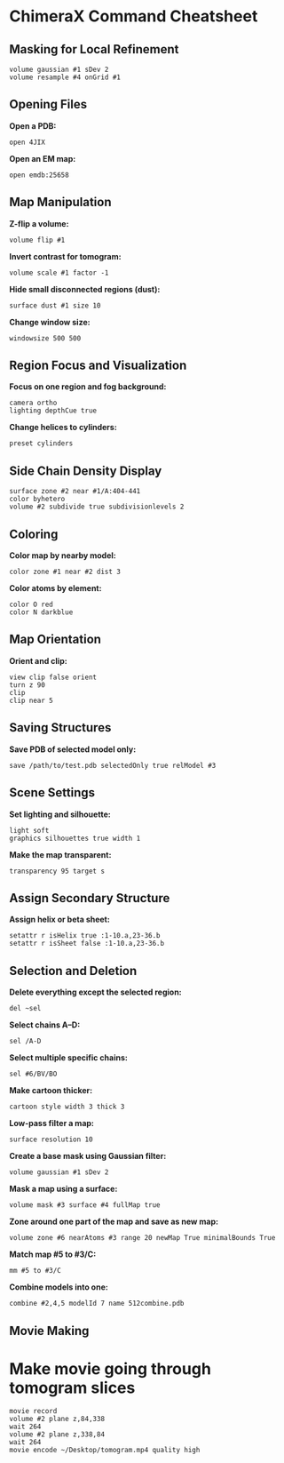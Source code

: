 
# ChimeraX Command Cheatsheet

## Masking for Local Refinement

```chimerax
volume gaussian #1 sDev 2
volume resample #4 onGrid #1
```

## Opening Files

**Open a PDB:**
```chimerax
open 4JIX
```

**Open an EM map:**
```chimerax
open emdb:25658
```

## Map Manipulation

**Z-flip a volume:**
```chimerax
volume flip #1
```

**Invert contrast for tomogram:**
```chimerax
volume scale #1 factor -1
```

**Hide small disconnected regions (dust):**
```chimerax
surface dust #1 size 10
```

**Change window size:**
```chimerax
windowsize 500 500
```

## Region Focus and Visualization

**Focus on one region and fog background:**
```chimerax
camera ortho
lighting depthCue true
```

**Change helices to cylinders:**
```chimerax
preset cylinders
```

## Side Chain Density Display

```chimerax
surface zone #2 near #1/A:404-441
color byhetero
volume #2 subdivide true subdivisionlevels 2
```

## Coloring

**Color map by nearby model:**
```chimerax
color zone #1 near #2 dist 3
```

**Color atoms by element:**
```chimerax
color O red
color N darkblue
```

## Map Orientation

**Orient and clip:**
```chimerax
view clip false orient
turn z 90
clip
clip near 5
```

## Saving Structures

**Save PDB of selected model only:**
```chimerax
save /path/to/test.pdb selectedOnly true relModel #3
```

## Scene Settings

**Set lighting and silhouette:**
```chimerax
light soft
graphics silhouettes true width 1
```

**Make the map transparent:**
```chimerax
transparency 95 target s
```


## Assign Secondary Structure

**Assign helix or beta sheet:**
```chimerax
setattr r isHelix true :1-10.a,23-36.b
setattr r isSheet false :1-10.a,23-36.b
```

## Selection and Deletion

**Delete everything except the selected region:**
```chimerax
del ~sel
```

**Select chains A–D:**
```chimerax
sel /A-D
```

**Select multiple specific chains:**
```chimerax
sel #6/BV/BO
```

**Make cartoon thicker:**
```chimerax
cartoon style width 3 thick 3
```



**Low-pass filter a map:**
```chimerax
surface resolution 10
```

**Create a base mask using Gaussian filter:**
```chimerax
volume gaussian #1 sDev 2
```

**Mask a map using a surface:**
```chimerax
volume mask #3 surface #4 fullMap true
```

**Zone around one part of the map and save as new map:**
```chimerax
volume zone #6 nearAtoms #3 range 20 newMap True minimalBounds True
```



**Match map #5 to #3/C:**
```chimerax
mm #5 to #3/C
```

**Combine models into one:**
```chimerax
combine #2,4,5 modelId 7 name 512combine.pdb
```

## Movie Making
# Make movie going through tomogram slices 
```chimerax
movie record
volume #2 plane z,84,338
wait 264
volume #2 plane z,338,84
wait 264
movie encode ~/Desktop/tomogram.mp4 quality high
```
